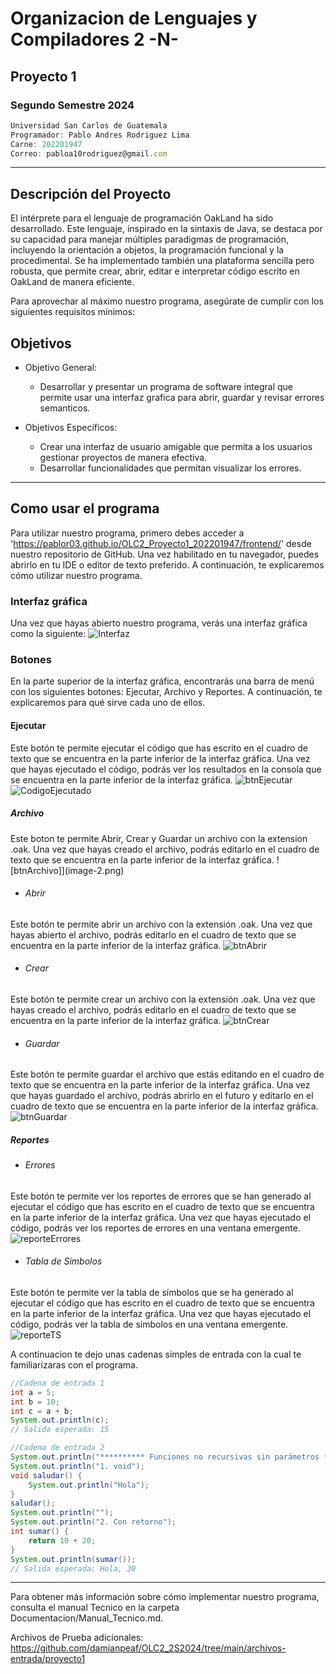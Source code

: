 # Organizacion de Lenguajes y Compiladores 2 -N-
## Proyecto 1
### Segundo Semestre 2024
```js
Universidad San Carlos de Guatemala
Programador: Pablo Andres Rodriguez Lima
Carne: 202201947
Correo: pabloa10rodriguez@gmail.com
```
---
## Descripción del Proyecto
El intérprete para el lenguaje de programación OakLand ha sido desarrollado. Este lenguaje, inspirado en la sintaxis de Java, se destaca por su capacidad para manejar múltiples paradigmas de programación, incluyendo la orientación a objetos, la programación funcional y la procedimental. Se ha implementado también una plataforma sencilla pero robusta, que permite crear, abrir, editar e interpretar código escrito en OakLand de manera eficiente.

Para aprovechar al máximo nuestro programa, asegúrate de cumplir con los siguientes requisitos mínimos:

## Objetivos
* Objetivo General:
    * Desarrollar y presentar un programa de software integral que permite usar una interfaz grafica para abrir, guardar y revisar errores semanticos.

* Objetivos Específicos:
    * Crear una interfaz de usuario amigable que permita a los usuarios gestionar proyectos de manera efectiva.
    * Desarrollar funcionalidades que permitan visualizar los errores.

---
## Como usar el programa
Para utilizar nuestro programa, primero debes acceder a 'https://pablor03.github.io/OLC2_Proyecto1_202201947/frontend/' desde nuestro repositorio de GitHub. Una vez habilitado en tu navegador, puedes abrirlo en tu IDE o editor de texto preferido. A continuación, te explicaremos cómo utilizar nuestro programa.

### Interfaz gráfica
Una vez que hayas abierto nuestro programa, verás una interfaz gráfica como la siguiente:
![Interfaz](image.png)

### Botones
En la parte superior de la interfaz gráfica, encontrarás una barra de menú con los siguientes botones: Ejecutar, Archivo y Reportes. A continuación, te explicaremos para qué sirve cada uno de ellos.

#### Ejecutar
Este botón te permite ejecutar el código que has escrito en el cuadro de texto que se encuentra en la parte inferior de la interfaz gráfica. Una vez que hayas ejecutado el código, podrás ver los resultados en la consola que se encuentra en la parte inferior de la interfaz gráfica.
![btnEjecutar](image-1.png)
![CodigoEjecutado](image-6.png)
##### Archivo
Este boton te permite Abrir, Crear y Guardar un archivo con la extension .oak. Una vez que hayas creado el archivo, podrás editarlo en el cuadro de texto que se encuentra en la parte inferior de la interfaz gráfica.
![btnArchivo]](image-2.png)

- ###### Abrir
Este botón te permite abrir un archivo con la extensión .oak. Una vez que hayas abierto el archivo, podrás editarlo en el cuadro de texto que se encuentra en la parte inferior de la interfaz gráfica.
![btnAbrir](image-3.png)
- ###### Crear
Este botón te permite crear un archivo con la extensión .oak. Una vez que hayas creado el archivo, podrás editarlo en el cuadro de texto que se encuentra en la parte inferior de la interfaz gráfica.
![btnCrear](image-4.png)

- ###### Guardar
Este botón te permite guardar el archivo que estás editando en el cuadro de texto que se encuentra en la parte inferior de la interfaz gráfica. Una vez que hayas guardado el archivo, podrás abrirlo en el futuro y editarlo en el cuadro de texto que se encuentra en la parte inferior de la interfaz gráfica.
![btnGuardar](image-5.png)

##### Reportes

- ###### Errores
Este botón te permite ver los reportes de errores que se han generado al ejecutar el código que has escrito en el cuadro de texto que se encuentra en la parte inferior de la interfaz gráfica. Una vez que hayas ejecutado el código, podrás ver los reportes de errores en una ventana emergente.
![reporteErrores](image-7.png)

- ###### Tabla de Simbolos
Este botón te permite ver la tabla de símbolos que se ha generado al ejecutar el código que has escrito en el cuadro de texto que se encuentra en la parte inferior de la interfaz gráfica. Una vez que hayas ejecutado el código, podrás ver la tabla de símbolos en una ventana emergente.
![reporteTS](image-8.png)

A continuacion te dejo unas cadenas simples de entrada con la cual te familiarizaras con el programa.

```java
//Cadena de entrada 1
int a = 5;
int b = 10;
int c = a + b;
System.out.println(c);
// Salida esperada: 15
```
```java
//Cadena de entrada 2
System.out.println("********** Funciones no recursivas sin parámetros **********");
System.out.println("1. void");
void saludar() {
    System.out.println("Hola");
}
saludar();
System.out.println("");
System.out.println("2. Con retorno");
int sumar() {
    return 10 + 20;
}
System.out.println(sumar());
// Salida esperada: Hola, 30
```

---
Para obtener más información sobre cómo implementar nuestro programa, consulta el manual Tecnico en la carpeta Documentacion/Manual_Tecnico.md.

Archivos de Prueba adicionales: https://github.com/damianpeaf/OLC2_2S2024/tree/main/archivos-entrada/proyecto1 